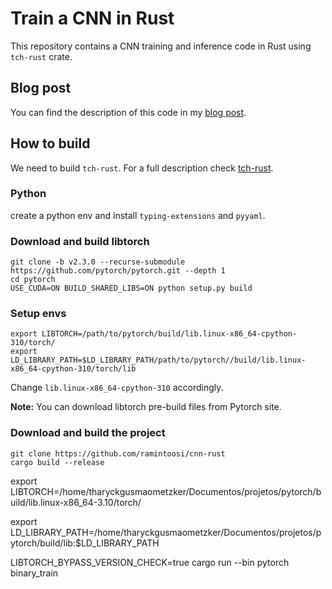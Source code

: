 # Train a CNN in Rust
This repository contains a CNN training and inference code in Rust using `tch-rust` crate.

## Blog post
You can find the description of this code in my [blog post](https://ramintoosi.ir/posts/2024/06/blog-post-1/).

## How to build

We need to build `tch-rust`. For a full description check [tch-rust](https://github.com/LaurentMazare/tch-rs).

### Python
create a python env and install `typing-extensions` and `pyyaml`.

### Download and build libtorch

```shell
git clone -b v2.3.0 --recurse-submodule https://github.com/pytorch/pytorch.git --depth 1
cd pytorch
USE_CUDA=ON BUILD_SHARED_LIBS=ON python setup.py build
```

### Setup envs
```shell
export LIBTORCH=/path/to/pytorch/build/lib.linux-x86_64-cpython-310/torch/
export LD_LIBRARY_PATH=$LD_LIBRARY_PATH/path/to/pytorch//build/lib.linux-x86_64-cpython-310/torch/lib
```
Change ```lib.linux-x86_64-cpython-310``` accordingly.

**Note:** You can download libtorch pre-build files from Pytorch site.

### Download and build the project

```shell
git clone https://github.com/ramintoosi/cnn-rust
cargo build --release
```


export LIBTORCH=/home/tharyckgusmaometzker/Documentos/projetos/pytorch/build/lib.linux-x86_64-3.10/torch/

export LD_LIBRARY_PATH=/home/tharyckgusmaometzker/Documentos/projetos/pytorch/build/lib:$LD_LIBRARY_PATH


LIBTORCH_BYPASS_VERSION_CHECK=true cargo run --bin pytorch binary_train
